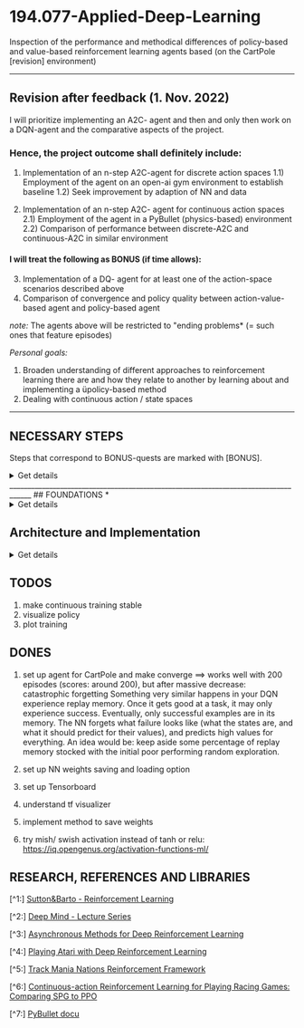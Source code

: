 # 194.077-Applied-Deep-Learning
Inspection of the performance and methodical differences of policy-based and value-based reinforcement learning agents based (on the CartPole [revision] environment)
____________________________________________________________________________________
## Revision after feedback (1. Nov. 2022)

I will prioritize implementing an A2C- agent and then and only then work on a DQN-agent and the comparative aspects of the project. 
### Hence, the project outcome shall definitely include:

1) Implementation of an n-step A2C-agent for discrete action spaces
1.1) Employment of the agent on an open-ai gym environment to establish baseline
1.2) Seek improvement by adaption of NN and data

2) Implementation of an n-step A2C- agent for continuous action spaces
2.1) Employment of the agent in a PyBullet (physics-based) environment
2.2) Comparison of performance between discrete-A2C and continuous-A2C in similar environment

#### I will treat the following as BONUS (if time allows):

3) Implementation of a DQ- agent for at least one of the action-space scenarios described above
4) Comparison of convergence and policy quality between action-value-based agent and policy-based agent

*note:* The agents above will be restricted to "ending problems* (= such ones that feature episodes)

*Personal goals:*
1) Broaden understanding of different approaches to reinforcement learning there are
and how they relate to another by learning about and implementing a üpolicy-based method
2) Dealing with continuous action / state spaces
____________________________________________________________________________________
## NECESSARY STEPS
Steps that correspond to BONUS-quests are marked with [BONUS].

<details><summary>Get details</summary>

### 1. Solidify understanding about policy-based methods

<details><summary>Get details</summary>
 
*planned:* 10h *actual:* ~15h
 
While I have some experience with Q-learning and DQ-learning agents, I have not implemented algorithms from the policy-based family.
*how:* read relevant chapters in Sutton& Barto (2nd edition)[^1], follow relevant lecture material (Deep Mind - Lecture Series) [^2]
*result:* I composed a little introduction to policy-based methods to document the underlying theory [here](#foundations)

</details>


### 2. Set error-metric

<details><summary>Get details</summary>
 
*planned:* 5h *actual:* 2h 

**Policy success:** for gym- environments is defined in literature (f.e. CartPole-v1: $reward>=200$ per episode)
**Convergence:** $loss_{total} = loss_{actor} + loss_{critic} + loss_{entropy}$. I measure the total loss per batch (a constant number of steps) and while i refrain from setting a numberic goal here, the metrics behavior over time should clearly indicate whether the agent reached a stable state
</details>

### 3. Decide for an environment

<details><summary>Get details</summary>

*planned:* 8h *actual:* 8h

At the start I wanted to work with an TrackMania Nations [^5] framework. Due to exptected extensive GPU training time (5h), I downgraded to PyBullet's implementation of RacecarBullet [^7] only to realize that documentation is barely comprehensive and some methods necessary to wrap it into a gym-env were not provided, which in turn led me to be content with the classical CartPoleEnv.

I overestimated the importance of this step in the beginning, because I had not yet understood the requirements that would allow an environment to be used as an experimental basis:
* simple: we don't want to train for hours every time we implement a tiny change
* well documented
* visualizable
* available in both continuous and discrete action-space version

For the start it does not matter much how fascinating an environment might be, the methods are the same no matter how large the state- and action-spaces. 
In order to proof functionality we will have to start on simple tasks anyways.
</details>

### 4. Hacking time I - discrete action-space A2C agent

<details><summary>Get details</summary>
 
*planned:* 15h *actual:* ~17h (10h + 3h + 4h)

* Implement the A2C- agent for discrete action spaces.
* Set up training-data-visualisation (Tensorboard) and policy-saving infrastructure.
* Read about posssible improvements and implement them

</details>

### 5. Hacking time II - continuous action-space A2C agent
<details><summary>Get details</summary>
 
*planned:* 12h *actual:* 20h (and at current point not fully functional)

Making this work appears to demand way more than just adapting NN-output, call and loss functions.

After implementing and experimenting with:
* state normalization
* batch normalization
* reward customization: introduction of penalties for terminal states
* network architecture: addtional layers, nodes/layer
* learning rates
* loss weights
* introduce gradient clipping in Adam-optimizer
* utilization of tow implementations of the same environment
* pretraining of critic-NN

..the agent for ContinuousCartPole went from basically no learning to good learning within the first 100 episodes, just to collapse after
</details>
 

### 7. [BONUS] Hacking time III 
<details><summary>Get details</summary>
 
*planned:* 12h *actual: /*

* Implement DQ- agent.
* form hypotheis on behaviour compared to policy-based method  
 
</details>

### 6. Policy performance and convergence analysis/ [BONUS] comparative study
<details><summary>Get details</summary>
 
*planned:* 10h *actual: *

* Train and document agent performance and convergence for different versions 
* Implement test function that will run best agent
* Verify results by visualisation of the policy
</details>

### 8. Results 
<details><summary>Get details</summary>
 
*planned:* 6h *actual:*

Bring results into form for delivery of Assignment 2
</details>

### 9. Presentation 
<details><summary>Get details</summary>
 
*planned:* 4h *actual:

Prepare for presentation.
</details>

### 10. Application/ Visualisation
<details><summary>Get details</summary>
 
 *planned:* 6h

* Make a comparing demonstration of policies obtained by policy- vs action-value-based agent
* If possible highlight actions that demonstrate significant peculiarities of the respective agent 

</details>

_____________________________________________________________________________________
## Sum of steps: *planned* ~80h *actual* ~

</details>
____________________________________________________________________________________
## FOUNDATIONS *
<details><summary>Get details</summary>

### General overview:

1) Model-based (focus on transition function between states, tough to go from model to actual policy)
2) Value-based (learn action-value function, easy to derive policy from the a-v-function, but the value function might be very complex, even if policy is super simple ==> sometimes not efficient in learning)
3) Policy-based (we don't learn the value, but simply the policy that optimizes the value)

1 and 2 don't focus on the real objective: policy

### Policy-Based:
#### Method Derivation:

1) Parametrize policy directly: $pi_{theta}(a|s)=p(a|s,theta)$
sigma: NN-weights

2) What do we learn exactly? 
2.1) We define performance $J1(sigma)=v_{pi_{theta}}(s)$ for the starting state 1. We might want this performance measure to be maximized.
2.2) Or the want the weighted average performance of the state-space to be maximized: $J_{average}(theta)= integral_{over_{mü}}*v_{pi_{theta}}(s)$ with mü being the partition of time we spent in a certain state when following our policy. ==> a natural approach, since we want to do well in the states that appear often

3) Now that we have set the objective, we need to optimize the policy in a way to fulfill our demand. Gradient accent is useful (since we want to find a maximum): $delta(theta)=gradient_{theta}(J(theta))$

4) How to estimate the gradient? It might sound natural to sample from the policy, obtain a reward R and derive R with respect to all $theta_i$. However, that's not possible since R is a numeric value. Instead we use mathematical identity that allows to build the gradient over the expected reward instead of the the expected gradient of the reward (see Sutton&Barto page 325). This is called "score function trick"
 
5) We want to make 4) useful for sequential rewards and get rid of the sum. Turns out that we can adapt the update-formula in a way that rids of of the quality function and only uses the reward instead. (p.327) The Gradient theorem states now that we can replace the reward with the value function v.

6) We now introduce baselines in order to reduce variance in the update: Let's introduce the baseline function $b(s)=V(s)$ (which doesn't depend on the action).We define b to be the Monte Carlo return (=average reward over whole episode). The advantage is defined as $Q(s,a)-V(s)=R_{t+1}+gamma*V_{s+1}-V_{s}$. The latter can be estimated by TD learning (=critic)


#### Actor-Critic[^3]
~on policy~
Actor: learns policy; updates $theta$
Critic: learns value; updates $w$

"Advantage"-A2C: state $s$ has a value $V(s)$ and state-action $a|s$ has a value $Q(a|s)$. If we subtract $A=Q-V$, we obtain the the advantage $A$ of taking action $a$

Learning the two functions ($A(s)$ and $pi(s)$) is usually done simultaneously, but it might be useful to first learn value-function well, before starting to learn to policy.
 
*Notes:* 
* if we let multiple agents explore multiple instances of the same environment and let dem update the shared policy asynchronously training time can be decreased and effects in a single agent can be averaged out. This is called A3C.
* We need on policy targets (from that exact same step), off policy will introduce bias
* Dataset needs to be GOOD, because a single timestep with bad policy can destroy the process ever after (Trust region policy ==> $pi_{t+1}$ not very different from $pi_t$)
* Gaussian Policies

### Usefulness (in comparison to action-value-based methods)

*Downsides*

* Tougher to get off the ground 
* Policy does not capture any information about the environment ==> so as soon as environment changes, policy might be useless
* As a result: inefficient use of samples (datapoint might not be very useful to the policy, but it might teach a lot about the world) ==> to use this more advanced policy-based-agents also learn value function parallel to policy (A2C does this, PPO does not)

*Advantages*

* Policy might turn out to be very simple
* Agent can naturally handle continuous action spaces
* Agent can learn stochastic policies ==> There are simply grid world situations where deterministic policies cannot distinguish seemingly equal states and the agent will end up in a deadlock. Random movement in such an undistinguishable state might be better here. Second example: Pokergame (we might want to include stochastic actions in order to decrease predictability)
* Agent can learn appropriate levels of exploration (probability for randomness can be different in every state, which isn't possible in value-based policies)
 
____________________________________________________________________________________

</details>

## Architecture and Implementation
<details><summary>Get details</summary>

### Elements we need for an n-step A2C:
 
1) State representation: $S_t$. Does not only have to be the current observation, but maybe also the prior state (=recurrent network?) $(S_{t-1},O_t)->S_t$

2) 2NNs: value- and a policy network (critic(w) and actor(theta)) $S -> v$, $S -> pi$

3) Loss functions (for 1-step A2C): 
 
   3.1) Critic: We want $TD=R_{t}+gamma*V_{s+1}-V_{s}=A(s,a)$ to be minimal, which is why we define the loss function as $MSE(A)=A(s,a)^2$
 
   3.2) Actor: (min 1:16 [^2]) We have to generate a "semi-gradient"=loss from our defined gradient (since Tensorflow optimizers demand one). We do this by multiplying the advantage with the likelihood of taking the action taken: $A(s,a_t)*log_prob(a_t|s_t)$. This makes sense intuitevely, if the agent decided on an unlikely action (under current policy) but obtained a large advantage from doing so, the loss will be high (we want the policy to be changed towards: High-advantage-yielding actions shall correspond to high probabilities)
   
4) Loss functions (for n-step A2C): 
  4.1) Critic: $R_{t}+R_{t+1}*gamma+ .. +R_{t+n-1}*gamma^{n-1}+gamma^{n}*V_{s+n}*-V_{s}$
  4.2) Actor:$\sum{log_prob(a_t|s_t)}*A(s,a_t)$  for $t=t,..,t+n$

!NOTE!: In order to enable more efficient training and computations we will use only one NN. Only the last network layer(s) will be different in order to faciliate distinct propability or value output (branches). But what does this mean for the loss functions? We simply sum them up: $loss_{total} = loss_{actor}+loss_{critic}

Note: If we want to penalise large differences between $P(a_{chosen}|s)-P(_i|s), we add a term for the entropy-loss (this should increase stability)

### Algorithm
#### for ending problems (such as the PoleCart, which terminates once the stick is inclined too far to one side)
 1) initialize $s_0$
 2) initialize trace vectors (storage units for store $r_t,..,r_{t+n} and $V_t,..,V_{t+n}$
 3) Loop while $s_t$ is not terminal
 
 3.1) compute action propabilities $probs_a=pi(.|s)$
 
 3.2) choose action $a_t$ by randomly sampling from distribution
 
 3.3) take action $a_t$, observe $r,s_{t+1}
 
 3.4) append $r_t$ $V_t$ to trace vectors
 
 3.5) if len(trace vectors)== batch.size: perform weight update in NN; clear trace vectors
 
 3.6) $s_t$=$s_{t+1}$
 
#### adapting for continuing problems (such as the BulletHopper)
 "for continuing problems without episode boundaries we need
 to define performance in terms of the average rate of reward per time step" [^1]
 
 Why and what exactly does that mean?
 
 
 
### Classes and files 
 
 1) **agent()** initiate agent, define NN and it's related functions (call, value/action), loss functions 
 
 2) **train()** initiate environment, training-loop, holds options for NN-architecuture / normalization / policy-saving and -loading

___________________________________________________________________________________
</details>
 
## TODOS
1) make continuous training stable
2) visualize policy
3) plot training

## DONES
1) set up agent for CartPole and make converge
 ==> works well with 200 episodes (scores: around 200), but after massive decrease: catastrophic forgetting
 Something very similar happens in your DQN experience replay memory. Once it gets good at a task, it may only experience success. Eventually, only successful examples are in its memory. The NN forgets what failure looks like (what the states are, and what it should predict for their values), and predicts high values for everything. An idea would be: keep aside some percentage of replay memory stocked with the initial poor performing random exploration.
 
2) set up NN weights saving and loading option
3) set up Tensorboard

1) understand tf visualizer
2) implement method to save weights
3) try mish/ swish activation instead of tanh or relu: https://iq.opengenus.org/activation-functions-ml/



## RESEARCH, REFERENCES AND LIBRARIES

 [^1:] [Sutton&Barto - Reinforcement Learning](https://inst.eecs.berkeley.edu/~cs188/sp20/assets/files/SuttonBartoIPRLBook2ndEd.pdf)
 
 [^2:] [Deep Mind - Lecture Series](https://www.youtube.com/watch?v=bRfUxQs6xIM)
 
 [^3:] [Asynchronous Methods for Deep Reinforcement Learning](https://paperswithcode.com/paper/asynchronous-methods-for-deep-reinforcement)
 
 [^4:] [Playing Atari with Deep Reinforcement Learning](https://paperswithcode.com/paper/playing-atari-with-deep-reinforcement)
 
 [^5:] [Track Mania Nations Reinforcement Framework](https://github.com/trackmania-rl/tmrl)
 
 [^6:] [Continuous-action Reinforcement Learning for
Playing Racing Games: Comparing SPG to PPO](https://arxiv.org/pdf/2001.05270v1.pdf)
 
 [^7:] [PyBullet docu](https://docs.google.com/document/d/10sXEhzFRSnvFcl3XxNGhnD4N2SedqwdAvK3dsihxVUA/edit#heading=h.2ye70wns7io3)
